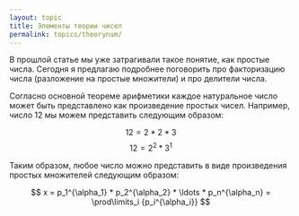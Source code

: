 ```yaml
---
layout: topic
title: Элементы теории чисел
permalink: topics/theorynum/
---
```

В прошлой статье мы уже затрагивали такое понятие, как простые числа. Сегодня я предлагаю подробнее поговорить про факторизацию числа (разложение на простые множители) и про делители числа.

Согласно основной теореме арифметики каждое натуральное число может быть представлено как произведение простых чисел. Например, число 12 мы можем представить следующим образом:

$$ 12 = 2 * 2 * 3 $$
$$ 12 = 2^2 * 3^1 $$

Таким образом, любое число можно представить в виде произведения простых множителей следующим образом:

$$ x = p_1^{\alpha_1} * p_2^{\alpha_2} * \ldots * p_n^{\alpha_n} = \prod\limits_i {p_i^{\alpha_i}} $$
